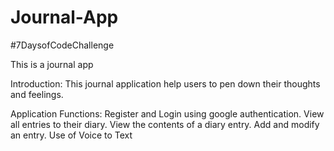 # Journal-App
#7DaysofCodeChallenge

This is a journal app


Introduction:
This journal application help users to pen down their thoughts and feelings. 

Application Functions:
Register and Login using google authentication.
View all entries to their diary.
View the contents of a diary entry.
 Add and modify an entry.
 Use of Voice to Text

